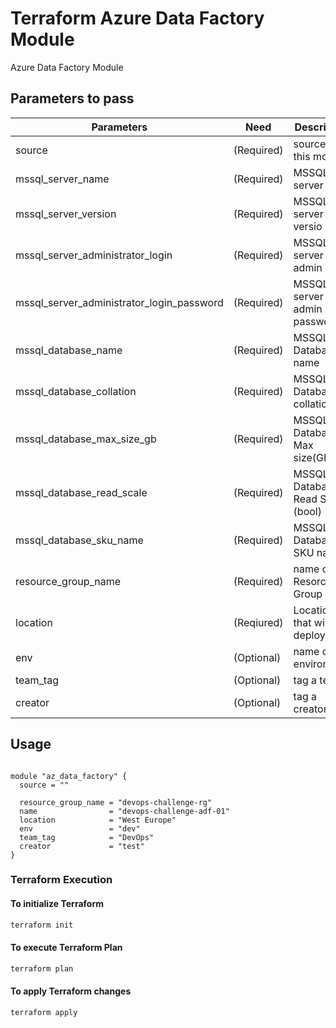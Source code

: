 # Terraform Azure Data Factory Module

Azure Data Factory Module

## Parameters to pass

| Parameters | Need | Description
| ------ | ------ | ------ |
source |(Required)|source of this module
mssql_server_name|(Required)|MSSQL server name
mssql_server_version|(Required)|MSSQL server versio
mssql_server_administrator_login|(Required)|MSSQL server admin login
mssql_server_administrator_login_password|(Required)|MSSQL server admin password
mssql_database_name|(Required)|MSSQL Database name
mssql_database_collation|(Required)|MSSQL Database collation
mssql_database_max_size_gb|(Required)|MSSQL Database Max size(GB)
mssql_database_read_scale|(Required)|MSSQL Database Read Scale (bool)
mssql_database_sku_name|(Required)|MSSQL Database SKU name
resource_group_name|(Required)|name of the Resorce Group
location|(Reqiured)|Location that will be deployed
env|(Optional)|name of the environment
team_tag|(Optional)|tag a team
creator|(Optional)|tag a creator

## Usage

```t

module "az_data_factory" {
  source = ""

  resource_group_name = "devops-challenge-rg"
  name                = "devops-challenge-adf-01"
  location            = "West Europe"
  env                 = "dev"
  team_tag            = "DevOps"
  creator             = "test"
}

```

### Terraform Execution

#### To initialize Terraform

```sh
terraform init
```

#### To execute Terraform Plan

```sh
terraform plan
```

#### To apply Terraform changes

```sh
terraform apply
```
